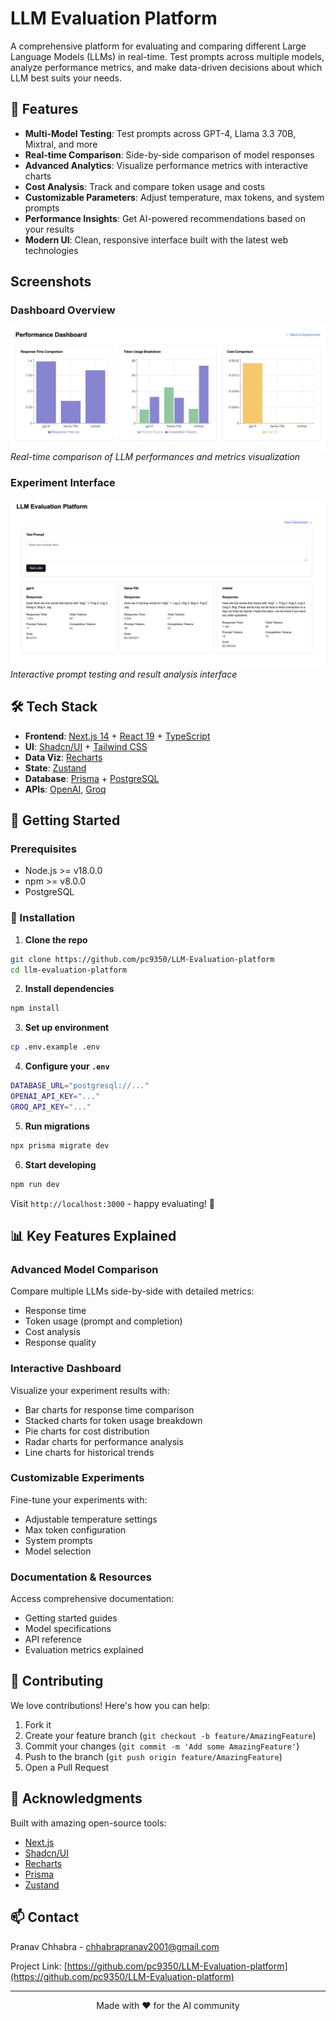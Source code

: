 # LLM Evaluation Platform

A comprehensive platform for evaluating and comparing different Large Language Models (LLMs) in real-time. Test prompts across multiple models, analyze performance metrics, and make data-driven decisions about which LLM best suits your needs.

## 🌟 Features

- **Multi-Model Testing**: Test prompts across GPT-4, Llama 3.3 70B, Mixtral, and more
- **Real-time Comparison**: Side-by-side comparison of model responses
- **Advanced Analytics**: Visualize performance metrics with interactive charts
- **Cost Analysis**: Track and compare token usage and costs
- **Customizable Parameters**: Adjust temperature, max tokens, and system prompts
- **Performance Insights**: Get AI-powered recommendations based on your results
- **Modern UI**: Clean, responsive interface built with the latest web technologies

## Screenshots

### Dashboard Overview
![Dashboard Overview](./screenshots/Dashboard.jpeg)
*Real-time comparison of LLM performances and metrics visualization*

### Experiment Interface
![Experiment Interface](./screenshots/Evaluation.jpeg)
*Interactive prompt testing and result analysis interface*

## 🛠️ Tech Stack

- **Frontend**: [Next.js 14](https://nextjs.org/) + [React 19](https://reactjs.org/) + [TypeScript](https://www.typescriptlang.org/)
- **UI**: [Shadcn/UI](https://ui.shadcn.com/) + [Tailwind CSS](https://tailwindcss.com/)
- **Data Viz**: [Recharts](https://recharts.org/)
- **State**: [Zustand](https://github.com/pmndrs/zustand)
- **Database**: [Prisma](https://www.prisma.io/) + [PostgreSQL](https://www.postgresql.org/)
- **APIs**: [OpenAI](https://openai.com/), [Groq](https://groq.com/)

## 🚀 Getting Started

### Prerequisites

- Node.js >= v18.0.0
- npm >= v8.0.0
- PostgreSQL

### 🔧 Installation

1. **Clone the repo**
```bash
git clone https://github.com/pc9350/LLM-Evaluation-platform
cd llm-evaluation-platform
```

2. **Install dependencies**
```bash
npm install
```

3. **Set up environment**
```bash
cp .env.example .env
```

4. **Configure your `.env`**
```bash
DATABASE_URL="postgresql://..."
OPENAI_API_KEY="..."
GROQ_API_KEY="..."
```

5. **Run migrations**
```bash
npx prisma migrate dev
```

6. **Start developing**
```bash
npm run dev
```

Visit `http://localhost:3000` - happy evaluating! 🎉

## 📊 Key Features Explained

### Advanced Model Comparison

Compare multiple LLMs side-by-side with detailed metrics:
- Response time
- Token usage (prompt and completion)
- Cost analysis
- Response quality

### Interactive Dashboard

Visualize your experiment results with:
- Bar charts for response time comparison
- Stacked charts for token usage breakdown
- Pie charts for cost distribution
- Radar charts for performance analysis
- Line charts for historical trends

### Customizable Experiments

Fine-tune your experiments with:
- Adjustable temperature settings
- Max token configuration
- System prompts
- Model selection

### Documentation & Resources

Access comprehensive documentation:
- Getting started guides
- Model specifications
- API reference
- Evaluation metrics explained

## 🤝 Contributing

We love contributions! Here's how you can help:

1. Fork it
2. Create your feature branch (`git checkout -b feature/AmazingFeature`)
3. Commit your changes (`git commit -m 'Add some AmazingFeature'`)
4. Push to the branch (`git push origin feature/AmazingFeature`)
5. Open a Pull Request

## 🙏 Acknowledgments

Built with amazing open-source tools:
- [Next.js](https://nextjs.org/)
- [Shadcn/UI](https://ui.shadcn.com/)
- [Recharts](https://recharts.org/)
- [Prisma](https://www.prisma.io/)
- [Zustand](https://github.com/pmndrs/zustand)

## 📫 Contact

Pranav Chhabra - [chhabrapranav2001@gmail.com](mailto:chhabrapranav2001@gmail.com)

Project Link: [https://github.com/pc9350/LLM-Evaluation-platform](https://github.com/pc9350/LLM-Evaluation-platform)

---

<p align="center">Made with ❤️ for the AI community</p>